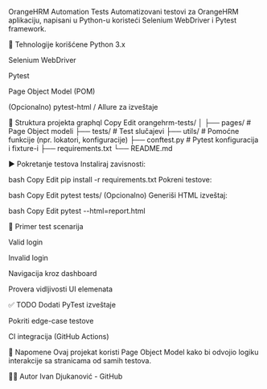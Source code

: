 OrangeHRM Automation Tests
Automatizovani testovi za OrangeHRM aplikaciju, napisani u Python-u koristeći Selenium WebDriver i Pytest framework.

🔧 Tehnologije korišćene
Python 3.x

Selenium WebDriver

Pytest

Page Object Model (POM)

(Opcionalno) pytest-html / Allure za izveštaje

📁 Struktura projekta
graphql
Copy
Edit
orangehrm-tests/
│
├── pages/         # Page Object modeli
├── tests/         # Test slučajevi
├── utils/         # Pomoćne funkcije (npr. lokatori, konfiguracije)
├── conftest.py    # Pytest konfiguracija i fixture-i
├── requirements.txt
└── README.md

▶️ Pokretanje testova
Instaliraj zavisnosti:

bash
Copy
Edit
pip install -r requirements.txt
Pokreni testove:

bash
Copy
Edit
pytest tests/
(Opcionalno) Generiši HTML izveštaj:

bash
Copy
Edit
pytest --html=report.html

🧪 Primer test scenarija

Valid login

Invalid login

Navigacija kroz dashboard

Provera vidljivosti UI elemenata

✅ TODO
 Dodati PyTest izveštaje

 Pokriti edge-case testove

 CI integracija (GitHub Actions)

📌 Napomene
Ovaj projekat koristi Page Object Model kako bi odvojio logiku interakcije sa stranicama od samih testova.

👨‍💻 Autor
Ivan Djukanović - GitHub